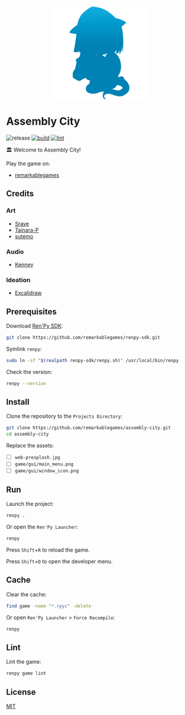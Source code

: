 <p align="center">
  <img src="https://raw.githubusercontent.com/remarkablegames/assembly-city/master/game/gui/window_icon.png" alt="Assembly City">
</p>

# Assembly City

![release](https://img.shields.io/github/v/release/remarkablegames/assembly-city)
[![build](https://github.com/remarkablegames/assembly-city/actions/workflows/build.yml/badge.svg)](https://github.com/remarkablegames/assembly-city/actions/workflows/build.yml)
[![lint](https://github.com/remarkablegames/assembly-city/actions/workflows/lint.yml/badge.svg)](https://github.com/remarkablegames/assembly-city/actions/workflows/lint.yml)

🏛️ Welcome to Assembly City!

Play the game on:

- [remarkablegames](https://remarkablegames.org/assembly-city)

## Credits

### Art

- [Sraye](https://sraye.itch.io/mature-male-character-sprites)
- [Tainara-P](https://tainara-p.itch.io/)
- [sutemo](https://sutemo.itch.io/)

### Audio

- [Kenney](https://kenney.nl/assets/interface-sounds)

### Ideation

- [Excalidraw](https://excalidraw.com/#json=6czVMRbr8qxWM-nVA6Zlt,Zd68FBkx9bQ8ZplCWGlyBg)

## Prerequisites

Download [Ren'Py SDK](https://www.renpy.org/latest.html):

```sh
git clone https://github.com/remarkablegames/renpy-sdk.git
```

Symlink `renpy`:

```sh
sudo ln -sf "$(realpath renpy-sdk/renpy.sh)" /usr/local/bin/renpy
```

Check the version:

```sh
renpy --version
```

## Install

Clone the repository to the `Projects Directory`:

```sh
git clone https://github.com/remarkablegames/assembly-city.git
cd assembly-city
```

Replace the assets:

- [ ] `web-presplash.jpg`
- [ ] `game/gui/main_menu.png`
- [ ] `game/gui/window_icon.png`

## Run

Launch the project:

```sh
renpy .
```

Or open the `Ren'Py Launcher`:

```sh
renpy
```

Press `Shift`+`R` to reload the game.

Press `Shift`+`D` to open the developer menu.

## Cache

Clear the cache:

```sh
find game -name "*.rpyc" -delete
```

Or open `Ren'Py Launcher` > `Force Recompile`:

```sh
renpy
```

## Lint

Lint the game:

```sh
renpy game lint
```

## License

[MIT](LICENSE)
